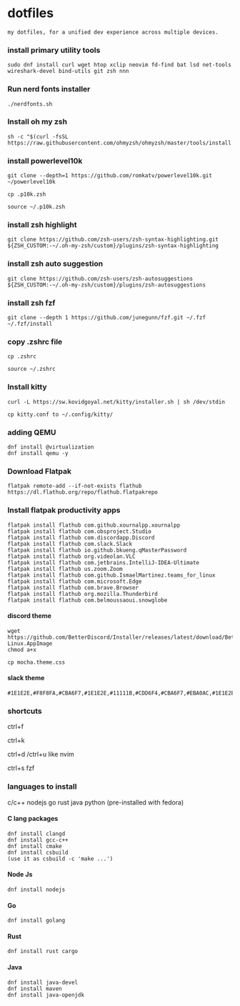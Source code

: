 # dotfiles

```
my dotfiles, for a unified dev experience across multiple devices.
```

### install primary utility tools

```
sudo dnf install curl wget htop xclip neovim fd-find bat lsd net-tools wireshark-devel bind-utils git zsh nnn
```

### Run nerd fonts installer

```
./nerdfonts.sh
```

### Install oh my zsh

```
sh -c "$(curl -fsSL https://raw.githubusercontent.com/ohmyzsh/ohmyzsh/master/tools/install.sh)
```

### install powerlevel10k

```
git clone --depth=1 https://github.com/romkatv/powerlevel10k.git ~/powerlevel10k
```

```
cp .p10k.zsh
```

```
source ~/.p10k.zsh
```

### install zsh highlight

```
git clone https://github.com/zsh-users/zsh-syntax-highlighting.git ${ZSH_CUSTOM:-~/.oh-my-zsh/custom}/plugins/zsh-syntax-highlighting
```

### install zsh auto suggestion

```
git clone https://github.com/zsh-users/zsh-autosuggestions ${ZSH_CUSTOM:-~/.oh-my-zsh/custom}/plugins/zsh-autosuggestions
```

### install zsh fzf

```
git clone --depth 1 https://github.com/junegunn/fzf.git ~/.fzf
~/.fzf/install
```

### copy .zshrc file

```
cp .zshrc
```

```
source ~/.zshrc
```

### Install kitty

```
curl -L https://sw.kovidgoyal.net/kitty/installer.sh | sh /dev/stdin
```

```
cp kitty.conf to ~/.config/kitty/
```
### adding QEMU
``````
dnf install @virtualization
dnf install qemu -y 
``````

### Download Flatpak
```
flatpak remote-add --if-not-exists flathub https://dl.flathub.org/repo/flathub.flatpakrepo
```

### Install flatpak productivity apps
```
flatpak install flathub com.github.xournalpp.xournalpp
flatpak install flathub com.obsproject.Studio
flatpak install flathub com.discordapp.Discord
flatpak install flathub com.slack.Slack
flatpak install flathub io.github.bkueng.qMasterPassword
flatpak install flathub org.videolan.VLC
flatpak install flathub com.jetbrains.IntelliJ-IDEA-Ultimate
flatpak install flathub us.zoom.Zoom
flatpak install flathub com.github.IsmaelMartinez.teams_for_linux
flatpak install flathub com.microsoft.Edge
flatpak install flathub com.brave.Browser
flatpak install flathub org.mozilla.Thunderbird
flatpak install flathub com.belmoussaoui.snowglobe
```


#### discord theme

```
wget https://github.com/BetterDiscord/Installer/releases/latest/download/BetterDiscord-Linux.AppImage
chmod a+x 
```

```
cp mocha.theme.css
```

#### slack theme

```
#1E1E2E,#F8F8FA,#CBA6F7,#1E1E2E,#11111B,#CDD6F4,#CBA6F7,#EBA0AC,#1E1E2E,#CDD6F4
```

### shortcuts

ctrl+f

ctrl+k

ctrl+d /ctrl+u like nvim

ctrl+s fzf


### languages to install

c/c++
nodejs
go
rust
java
python (pre-installed with fedora)



#### C lang packages
``````
dnf install clangd
dnf install gcc-c++
dnf install cmake
dnf install csbuild
(use it as csbuild -c 'make ...')
``````

#### Node Js
``````
dnf install nodejs
``````

#### Go
``````
dnf install golang
``````

#### Rust

``````
dnf install rust cargo
``````

#### Java

``````
dnf install java-devel
dnf install maven
dnf install java-openjdk
``````

